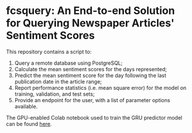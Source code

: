 # fcsquery: An End-to-end Solution for Querying Newspaper Articles' Sentiment Scores

This repository contains a script to:
1. Query a remote database using PostgreSQL; 
2. Calculate the mean sentiment scores for the days represented;
3. Predict the mean sentiment score for the day following the last publication date in the article range;
4. Report performance statistics (i.e. mean square error) for the model on training, validation, and test sets;
5. Provide an endpoint for the user, with a list of parameter options available.

The GPU-enabled Colab notebook used to train the GRU predictor model can be found [here](https://colab.research.google.com/drive/1sB6-lzhlTBsDMKDn3f28eIqPBpJWOOwA?usp=sharing).
